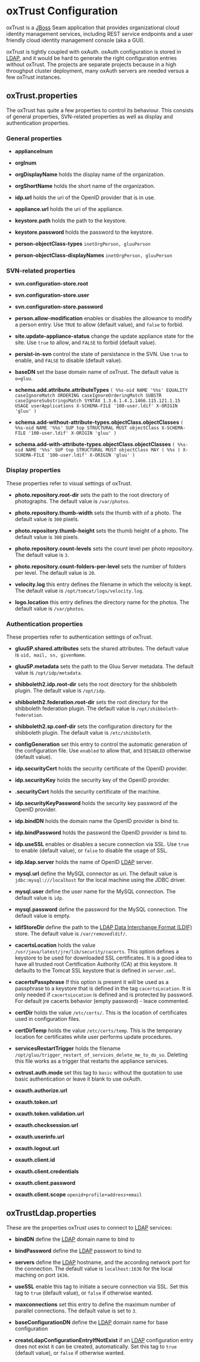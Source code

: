 # oxTrust Configuration

oxTrust is a [JBoss][jboss] Seam application that provides
organizational cloud identity management services, including REST
service endpoints and a user friendly cloud identity management console
(aka a GUI).

oxTrust is tightly coupled with oxAuth. oxAuth configuration is stored
in [LDAP][ldap], and it would be hard to generate the right
configuration entries without oxTrust. The projects are separate
projects because in a high throughput cluster deployment, many oxAuth
servers are needed versus a few oxTrust instances.

## oxTrust.properties

The oxTrust has quite a few properties to control its behaviour. This
consists of general properties, SVN-related properties as well as
display and authentication properties.

### General properties

 * __applianceInum__ 

 * __orgInum__ 

 * __orgDisplayName__ holds the display name of the organization.

 * __orgShortName__ holds the short name of the organization.

 * __idp.url__ holds the uri of the OpenID provider that is in use.

 * __appliance.url__ holds the uri of the appliance.

 * __keystore.path__ holds the path to the keystore.

 * __keystore.password__ holds the password to the keystore.

 * __person-objectClass-types__ `inetOrgPerson, gluuPerson`

 * __person-objectClass-displayNames__ `inetOrgPerson, gluuPerson`

### SVN-related properties

 * __svn.configuration-store.root__ 

 * __svn.configuration-store.user__ 

 * __svn.configuration-store.password__ 

 * __person.allow-modification__ enables or disables the allowance to
   modify a person entry. Use `TRUE` to allow (default value), and
   `false` to forbid.

 * __site.update-appliance-status__ change the update appliance state
   for the site. Use `true` to allow, and `FALSE` to forbid (default
   value).

 * __persist-in-svn__ control the state of persistance in the SVN. Use
   `true` to enable, and `FALSE` to disable (default value).

 * __baseDN__ set the base domain name of oxTrust. The default value is
   `o=gluu`.

 * __schema.add.attribute.attributeTypes__ `( %%s-oid NAME '%%s' EQUALITY caseIgnoreMatch ORDERING caseIgnoreOrderingMatch SUBSTR caseIgnoreSubstringsMatch SYNTAX 1.3.6.1.4.1.1466.115.121.1.15 USAGE userApplications X-SCHEMA-FILE '100-user.ldif' X-ORIGIN 'gluu' )`

 * __schema.add-without-attribute-types.objectClass.objectClasses__ `( %%s-oid NAME '%%s' SUP top STRUCTURAL MUST objectClass X-SCHEMA-FILE '100-user.ldif' X-ORIGIN 'gluu' )`

 * __schema.add-with-attribute-types.objectClass.objectClasses__ `( %%s-oid NAME '%%s' SUP top STRUCTURAL MUST objectClass MAY ( %%s ) X-SCHEMA-FILE '100-user.ldif' X-ORIGIN 'gluu' )`

### Display properties

These properties refer to visual settings of oxTrust.

 * __photo.repository.root-dir__ sets the path to the root directory of
   photographs. The default value is `/var/photos`.

 * __photo.repository.thumb-width__ sets the thumb with of a photo. 
   The default value is `300` pixels.

 * __photo.repository.thumb-height__ sets the thumb height of a photo.
   The default value is `300` pixels.

 * __photo.repository.count-levels__ sets the count level per photo
   repository. The default value is `3`.

 * __photo.repository.count-folders-per-level__ sets the number of
   folders per level. The default value is `20`.

 * __velocity.log__ this entry defines the filename in which the
   velocity is kept. The default value is `/opt/tomcat/logs/velocity.log`.

 * __logo.location__ this entry defines the directory name for the
   photos. The default value is `/var/photos`.

### Authentication properties 

These properties refer to authentication settings of oxTrust.

 * __gluuSP.shared.attributes__ sets the shared attributes. The default
   value is `uid, mail, sn, givenName`.

 * __gluuSP.metadata__ sets the path to the Gluu Server metadata. The
   default value is `/opt/idp/metadata`.

 * __shibboleth2.idp.root-dir__ sets the root directory for the
   shibboleth plugin. The default value is `/opt/idp`.

 * __shibboleth2.federation.root-dir__ sets the root directory for the
   shibboleth federation plugin. The default value is
   `/opt/shibboleth-federation`.

 * __shibboleth2.sp.conf-dir__ sets the configuration directory for the
   shibboleth plugin. The default value is `/etc/shibboleth`.

 * __configGeneration__ set this entry to control the automatic
   generation of the configuration file. Use `enabled` to allow that, 
   and `DISABLED` otherwise (default value).

 * __idp.securityCert__ holds the security certificate of the OpenID
   provider.

 * __idp.securityKey__ holds the security key of the OpenID provider.

 * __.securityCert__ holds the security certificate of the machine.

 * __idp.securityKeyPassword__ holds the security key password of the
   OpenID provider.

 * __idp.bindDN__ holds the domain name the OpenID provider is bind to.

 * __idp.bindPassword__ holds the password the OpenID provider is bind to.

 * __idp.useSSL__ enables or disables a secure connection via SSL. Use
   `true` to enable (default value), or `false` to disable the usage of
   SSL.

 * __idp.ldap.server__ holds the name of OpenID [LDAP][ldap] server.

 * __mysql.url__ define the MySQL connector as uri. The default value is
   `jdbc:mysql:///localhost` for the local machine using the JDBC driver.

 * __mysql.user__ define the user name for the MySQL connection. The
   default value is `idp`.

 * __mysql.password__ define the password for the MySQL connection. The
   default value is empty.

 * __ldifStoreDir__  define the path to the [LDAP Data Interchange Format
   (LDIF)][ldif] store. The default value is `/var/removedldif/`.

 * __cacertsLocation__ holds the value
   `/usr/java/latest/jre/lib/security/cacerts`. This option defines a
   keystore to be used for downloaded SSL certificates. It is a good idea
   to have all trusted root Certification Authority (CA) at this
   keystore. It defaults to the Tomcat SSL keystore that is defined in
   `server.xml`.

 * __cacertsPassphrase__ If this option is present it will be used as a
   passphrase to a keystore that is defined in the tag `cacertsLocation`.
   It is only needed if `cacertsLocation` is defined and is protected by 
   password. For default jre cacerts behavior (empty password) - leace 
   commented.

 * __certDir__ holds the value `/etc/certs/`. This is the location of
   certificates used in configuration files.

 * __certDirTemp__ holds the value `/etc/certs/temp`. This is the
   temporary location for certificates while user performs update
   procedures.

 * __servicesRestartTrigger__ holds the filename
   `/opt/gluu/trigger_restart_of_services_delete_me_to_do_so`. Deleting
   this file works as a trigger that restarts the appliance services.

 * __oxtrust.auth.mode__  set this tag to `basic` without the quotation 
   to use basic authentication or leave it blank to use oxAuth.

 * __oxauth.authorize.url__ 
 * __oxauth.token.url__ 
 * __oxauth.token.validation.url__ 
 * __oxauth.checksession.url__ 
 * __oxauth.userinfo.url__ 
 * __oxauth.logout.url__ 

 * __oxauth.client.id__ 
 * __oxauth.client.credentials__ 
 * __oxauth.client.password__ 
 * __oxauth.client.scope__ `openid+profile+address+email`

## oxTrustLdap.properties

These are the properties oxTrust uses to connect to [LDAP][ldap]
services:

 * __bindDN__ define the [LDAP][ldap] domain name to bind to

 * __bindPassword__ define the [LDAP][ldap] passwort to bind to

 * __servers__ define the [LDAP][ldap] hostname, and the according
   network port for the connection. The default value is 
   `localhost:1636` for the local maching on port `1636`.

 * __useSSL__ enable this tag to initiate a secure connection via SSL.
   Set this tag to `true` (default value), or `false` if otherwise
   wanted.

 * __maxconnections__ set this entry to define the maximum number of
   parallel connections. The default value is set to `3`.

 * __baseConfigurationDN__ define the [LDAP][ldap] domain name for base
   configuration

 * __createLdapConfigurationEntryIfNotExist__ if an [LDAP][ldap]
   configuration entry does not exist it can be created, automatically. 
   Set this tag to `true` (default value), or `false` if otherwise wanted.

[jboss]: https://en.wikipedia.org/wiki/WildFly "JBoss, Wildfly, Wikipedia"

[ldap]: https://en.wikipedia.org/wiki/Lightweight_Directory_Access_Protocol "Lightweight Directory Access Protocol (LDAP), Wikipedia"

[ldif]: https://en.wikipedia.org/wiki/LDAP_Data_Interchange_Format "LDAP Data Interchange Format (LDIF), Wikipedia"
